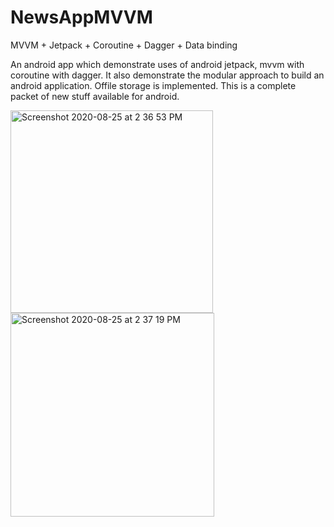 # NewsAppMVVM
MVVM + Jetpack + Coroutine + Dagger + Data binding

An android app which demonstrate uses of android jetpack, mvvm with coroutine with dagger.
It also demonstrate the modular approach to build an android application.
Offile storage is implemented.
This is a complete packet of new stuff available for android.

<img width="324" alt="Screenshot 2020-08-25 at 2 36 53 PM" src="https://user-images.githubusercontent.com/43371182/91155495-90863a00-e6e0-11ea-8e04-c1b8a6c5e54f.png">
<img width="326" alt="Screenshot 2020-08-25 at 2 37 19 PM" src="https://user-images.githubusercontent.com/43371182/91155497-91b76700-e6e0-11ea-8327-4aa6c9103f03.png">
